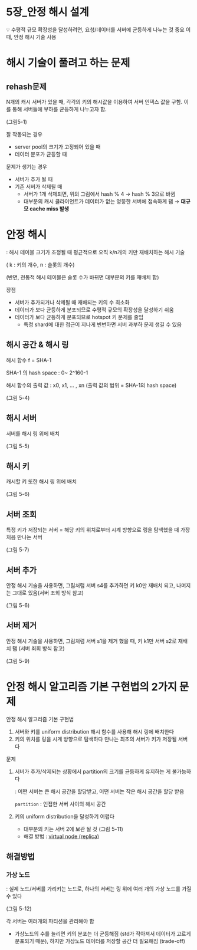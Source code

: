 # 5장_안정 해시 설계

<aside>
💡 수평적 규모 확장성을 달성하려면, 요청/데이터를 서버에 균등하게 나누는 것 중요
이 때, 안정 해시 기술 사용

</aside>

# 해시 기술이 풀려고 하는 문제

## rehash문제

N개의 캐시 서버가 있을 때, 각각의 키의 해시값을 이용하여 서버 인덱스 값을 구함. 이를 통해 서버들에 부하를 균등하게 나누고자 함. 

(그림5-1)

잘 작동되는 경우

- server pool의 크기가 고정되어 있을 때
- 데이터 분포가 균등할 때

문제가 생기는 경우

- 서버가 추가 될 때
- 기존 서버가 삭제될 때
    - 서버가 1개 삭제되면, 위의 그림에서 hash % 4 → hash % 3으로 바뀜
    - 대부분의 캐시 클라이언트가 데이터가 없는 엉뚱한 서버에 접속하게 됌 → **대규모 cache miss 발생**

# 안정 해시

: 해시 테이블 크기가 조정될 때 평균적으로 오직 k/n개의 키만 재배치하는 해시 기술

( k : 키의 개수, n : 슬롯의 개수) 

(반면, 전통적 해시 테이블은 슬롯 수가 바뀌면 대부분의 키를 재배치 함)

장점

- 서버가 추가되거나 삭제될 때 재배되는 키의 수 최소화
- 데이터가 보다 균등하게 분포되므로 수평적 규모의 확장성을 달성하기 쉬움
- 데이터가 보다 균등하게 분포되므로 hotspot 키 문제를 줄임
    - 특정 shard에 대한 접근이 지나게 빈번하면 서버 과부하 문제 생길 수 있음

## 해시 공간 & 해시 링

해시 함수 f = SHA-1

SHA-1 의 hash space : 0~ 2^160-1

해시 함수의 출력 값 : x0, x1, … , xn (출력 값의 범위 = SHA-1의 hash space)

(그림 5-4)

## 해시 서버

서버를 해시 링 위에 배치

(그림 5-5)

## 해시 키

캐시할 키 또한 해시 링 위에 배치

(그림 5-6)

## 서버 조회

특정 키가 저장되는 서버 = 해당 키의 위치로부터 시계 방향으로 링을 탐색했을 때 가장 처음 만나는 서버

(그림 5-7)

## 서버 추가

안정 해시 기술을 사용하면, 그림처럼 서버 s4를 추가하면 키 k0만 재배치 되고, 나머지는 그대로 있음(서버 조회 방식 참고)

(그림 5-6)

## 서버 제거

안정 해시 기술을 사용하면, 그림처럼 서버 s1을 제거 했을 때, 키 k1만 서버 s2로 재배치 됌 (서버 죄회 방식 참고)

(그림 5-9)

# 안정 해시 알고리즘 기본 구현법의 2가지 문제

안정 해시 알고리즘 기본 구현법

1. 서버와 키를 uniform distribution 해시 함수를 사용해 해시 링에 배치한다
2. 키의 위치를 링을 시계 방향으로 탐색하다 만나는 최초의 서버가 키가 저장될 서버다

문제

1. 서버가 추가/삭제되는 상황에서 partition의 크기를 균등하게 유지하는 게 불가능하다
    
    : 어떤 서버는 큰 해시 공간을 할당받고, 어떤 서버는 작은 해시 공간을 할당 받음
    
    `partition` : 인접한 서버 사이의 해시 공간
    
2. 키의 uniform distribution을 달성하기 어렵다
    - 대부분의 키는 서버 2에 보관 될 것 (그림 5-11)
    - 해결 방법 : [virtual node (replica)](https://www.notion.so/5-_-a9edf6d6c3054ab2ad96a06e94e78b6a?pvs=21)

## 해결방법

### 가상 노드

: 실제 노드/서버를 가리키는 노드로, 하나의 서버는 링 위에 여러 개의 가상 노드를 가질 수 있다

(그림 5-12)

각 서버는 여러개의 파티션을 관리해야 함

- 가상노드의 수를 늘리면 키의 분포는 더 균등해짐 (std가 작아져서 데이터가 고르게 분포되기 때문), 하지만 가상노드 데이터를 저장할 공간 더 필요해짐 (trade-off)

